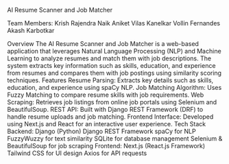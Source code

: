 AI Resume Scanner and Job Matcher

Team Members:
Krish Rajendra Naik
Aniket Vilas Kanelkar
Vollin Fernandes
Akash Karbotkar

Overview
The AI Resume Scanner and Job Matcher is a web-based application that leverages Natural Language Processing (NLP) and Machine Learning to analyze resumes and match them with job descriptions. The system extracts key information such as skills, education, and experience from resumes and compares them with job postings using similarity scoring techniques.
Features
Resume Parsing: Extracts key details such as skills, education, and experience using spaCy NLP.
Job Matching Algorithm: Uses Fuzzy Matching to compare resume skills with job requirements.
Web Scraping: Retrieves job listings from online job portals using Selenium and BeautifulSoup.
REST API: Built with Django REST Framework (DRF) to handle resume uploads and job matching.
Frontend Interface: Developed using Next.js and React for an interactive user experience.
Tech Stack
Backend:
Django (Python)
Django REST Framework
spaCy for NLP
FuzzyWuzzy for text similarity
SQLite for database management
Selenium & BeautifulSoup for job scraping
Frontend:
Next.js (React.js Framework)
Tailwind CSS for UI design
Axios for API requests
